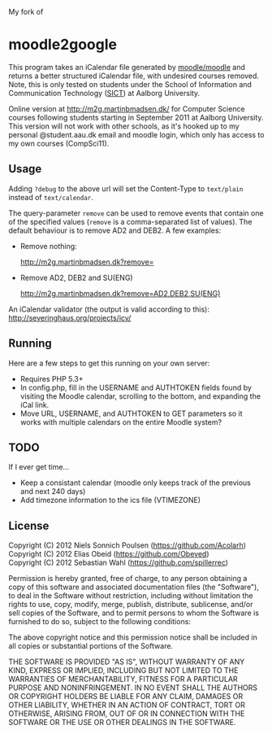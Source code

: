 My fork of

moodle2google
=============
This program takes an iCalendar file generated by [moodle/moodle](https://github.com/moodle/moodle "moodle github link") and returns a better structured iCalendar file, with undesired courses removed. Note, this is only tested on students under the School of Information and Communication Technology ([SICT](http://www.sict.aau.dk/)) at Aalborg University.

Online version at http://m2g.martinbmadsen.dk/ for Computer Science courses following students starting in September 2011 at Aalborg University. This version will not work with other schools, as it's hooked up to my personal @student.aau.dk email and moodle login, which only has access to my own courses (CompSci11).

Usage
-------

Adding ``?debug`` to the above url will set the Content-Type to ``text/plain``
instead of ``text/calendar``.

The query-parameter ``remove`` can be used to remove events that contain one
of the specified values (``remove`` is a comma-separated list of values).
The default behaviour is to remove AD2 and DEB2. A few examples:

* Remove nothing:

    http://m2g.martinbmadsen.dk?remove=
    
* Remove AD2, DEB2 and SU(ENG)

    http://m2g.martinbmadsen.dk?remove=AD2,DEB2,SU(ENG)


An iCalendar validator (the output is valid according to this): http://severinghaus.org/projects/icv/

Running
-------
Here are a few steps to get this running on your own server:
  * Requires PHP 5.3+
  * In config.php, fill in the USERNAME and AUTHTOKEN fields found by visiting the Moodle calendar, scrolling to the bottom, and expanding the iCal link.
  * Move URL, USERNAME, and AUTHTOKEN to GET parameters so it works with multiple calendars on the entire Moodle system?

TODO
-------
If I ever get time...
- Keep a consistant calendar (moodle only keeps track of the previous and next 240 days)
- Add timezone information to the ics file (VTIMEZONE)

License
-------
Copyright (C) 2012 Niels Sonnich Poulsen (https://github.com/Acolarh)  
Copyright (C) 2012 Elias Obeid (https://github.com/Obeyed)  
Copyright (C) 2012 Sebastian Wahl (https://github.com/spillerrec)

Permission is hereby granted, free of charge, to any person
obtaining a copy of this software and associated documentation
files (the "Software"), to deal in the Software without
restriction, including without limitation the rights to use,
copy, modify, merge, publish, distribute, sublicense, and/or
sell copies of the Software, and to permit persons to whom the
Software is furnished to do so, subject to the following conditions:

The above copyright notice and this permission notice shall be
included in all copies or substantial portions of the Software.

THE SOFTWARE IS PROVIDED "AS IS", WITHOUT WARRANTY OF ANY KIND,
EXPRESS OR IMPLIED, INCLUDING BUT NOT LIMITED TO THE WARRANTIES
OF MERCHANTABILITY, FITNESS FOR A PARTICULAR PURPOSE AND
NONINFRINGEMENT. IN NO EVENT SHALL THE AUTHORS OR COPYRIGHT
HOLDERS BE LIABLE FOR ANY CLAIM, DAMAGES OR OTHER LIABILITY,
WHETHER IN AN ACTION OF CONTRACT, TORT OR OTHERWISE, ARISING
FROM, OUT OF OR IN CONNECTION WITH THE SOFTWARE OR THE USE OR
OTHER DEALINGS IN THE SOFTWARE.
